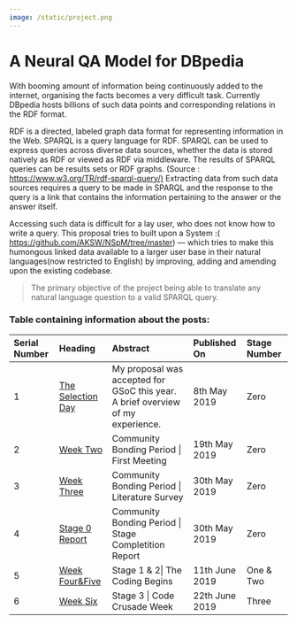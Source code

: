 ```yaml
---
image: /static/project.png
---
```

#  A Neural QA Model for DBpedia 

With booming amount of information being continuously added to the internet, organising the facts becomes a very difficult task. Currently DBpedia hosts billions of such data points and corresponding relations in the RDF format.  
 
RDF is a directed, labeled graph data format for representing information in the Web. SPARQL is a query language for RDF. SPARQL can be used to express queries across diverse data sources, whether the data is stored natively as RDF or viewed as RDF via middleware. The results of SPARQL queries can be results sets or RDF graphs. (Source : <https://www.w3.org/TR/rdf-sparql-query/​)>
 Extracting data from such data sources requires a query to be made in SPARQL and the response to the query is a link that contains the information pertaining to the answer or the answer itself. 
 
 Accessing such data is difficult for a lay user, who does not know how to write a query. This proposal tries to built upon a System :(​ <https://github.com/AKSW/NSpM/tree/master> ​) —  which tries to make this humongous linked data available to a larger user base in their natural languages(now restricted to English) by improving, adding and amending upon the existing codebase. 
 
 > The primary objective of the project being able to translate any natural language question to a valid SPARQL query.  



### Table containing information about the posts:

 | Serial Number| Heading           |Abstract|  Published On | Stage Number |
|:-------------|:------------------|:-----------|:------|:----|
| 1           | [The Selection Day](./TheSelectionDay.html) | My proposal was accepted for GSoC this year. A brief overview of my experience.| 8th May 2019  | Zero|
| 2           | [Week Two](./WeekTwo.html) | Community Bonding Period \| First Meeting | 19th May 2019  | Zero |
| 3           | [Week Three](./WeekThree.html) | Community Bonding Period \| Literature Survey | 30th May 2019  | Zero |
| 4          | [Stage 0 Report](./stage0.html) | Community Bonding Period \| Stage Completition Report | 30th May 2019  | Zero |
| 5          | [Week Four&Five](./WeekFive.html) | Stage 1 & 2\| The Coding Begins | 11th June 2019  | One & Two |
| 6          | [Week Six](./WeekSix.html) | Stage 3 \| Code Crusade Week | 22th June 2019  | Three |

